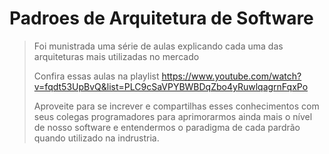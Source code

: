 # Padroes de Arquitetura de Software

> Foi munistrada uma série de aulas explicando cada uma das arquiteturas mais utilizadas no mercado
> 
> Confira essas aulas na playlist https://www.youtube.com/watch?v=fqdt53UpBvQ&list=PLC9cSaVPYBWBDqZbo4yRuwlqagrnFqxPo 
> 
> Aproveite para se increver e compartilhas esses conhecimentos com seus colegas programadores para aprimorarmos ainda mais o nível de nosso software e entendermos o paradigma de cada pardrão quando utilizado na indrustria.
